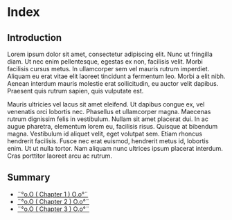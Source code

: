 # Index

## Introduction

Lorem ipsum dolor sit amet, consectetur adipiscing elit. Nunc ut fringilla diam. Ut nec enim pellentesque, egestas ex non, facilisis velit. Morbi facilisis cursus metus. In ullamcorper sem vel mauris rutrum imperdiet. Aliquam eu erat vitae elit laoreet tincidunt a fermentum leo. Morbi a elit nibh. Aenean interdum mauris molestie erat sollicitudin, eu auctor velit dapibus. Praesent quis rutrum sapien, quis vulputate est.

Mauris ultricies vel lacus sit amet eleifend. Ut dapibus congue ex, vel venenatis orci lobortis nec. Phasellus et ullamcorper magna. Maecenas rutrum dignissim felis in vestibulum. Nullam sit amet placerat dui. In ac augue pharetra, elementum lorem eu, facilisis risus. Quisque at bibendum magna. Vestibulum id aliquet velit, eget volutpat sem. Etiam rhoncus hendrerit facilisis. Fusce nec erat euismod, hendrerit metus id, lobortis enim. Ut ut nulla tortor. Nam aliquam nunc ultrices ipsum placerat interdum. Cras porttitor laoreet arcu ac rutrum.

## Summary

+ [¨°o.O ( Chapter 1 ) O.o°¨](chapter_1.md)
+ [¨°o.O ( Chapter 2 ) O.o°¨](chapter_2.md)
+ [¨°o.O ( Chapter 3 ) O.o°¨](chapter_3.md)
